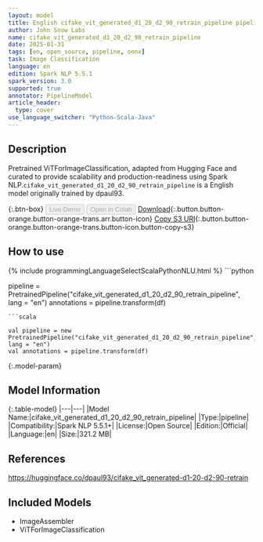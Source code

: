 ```yaml
---
layout: model
title: English cifake_vit_generated_d1_20_d2_90_retrain_pipeline pipeline ViTForImageClassification from dpaul93
author: John Snow Labs
name: cifake_vit_generated_d1_20_d2_90_retrain_pipeline
date: 2025-01-31
tags: [en, open_source, pipeline, onnx]
task: Image Classification
language: en
edition: Spark NLP 5.5.1
spark_version: 3.0
supported: true
annotator: PipelineModel
article_header:
  type: cover
use_language_switcher: "Python-Scala-Java"
---
```


## Description

Pretrained ViTForImageClassification, adapted from Hugging Face and curated to provide scalability and production-readiness using Spark NLP.`cifake_vit_generated_d1_20_d2_90_retrain_pipeline` is a English model originally trained by dpaul93.

{:.btn-box}
<button class="button button-orange" disabled>Live Demo</button>
<button class="button button-orange" disabled>Open in Colab</button>
[Download](https://s3.amazonaws.com/auxdata.johnsnowlabs.com/public/models/cifake_vit_generated_d1_20_d2_90_retrain_pipeline_en_5.5.1_3.0_1738329590126.zip){:.button.button-orange.button-orange-trans.arr.button-icon}
[Copy S3 URI](s3://auxdata.johnsnowlabs.com/public/models/cifake_vit_generated_d1_20_d2_90_retrain_pipeline_en_5.5.1_3.0_1738329590126.zip){:.button.button-orange.button-orange-trans.button-icon.button-copy-s3}

## How to use



<div class="tabs-box" markdown="1">
{% include programmingLanguageSelectScalaPythonNLU.html %}
```python

pipeline = PretrainedPipeline("cifake_vit_generated_d1_20_d2_90_retrain_pipeline", lang = "en")
annotations =  pipeline.transform(df)   

```
```scala

val pipeline = new PretrainedPipeline("cifake_vit_generated_d1_20_d2_90_retrain_pipeline", lang = "en")
val annotations = pipeline.transform(df)

```
</div>

{:.model-param}
## Model Information

{:.table-model}
|---|---|
|Model Name:|cifake_vit_generated_d1_20_d2_90_retrain_pipeline|
|Type:|pipeline|
|Compatibility:|Spark NLP 5.5.1+|
|License:|Open Source|
|Edition:|Official|
|Language:|en|
|Size:|321.2 MB|

## References

https://huggingface.co/dpaul93/cifake_vit_generated-d1-20-d2-90-retrain

## Included Models

- ImageAssembler
- ViTForImageClassification